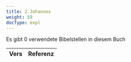 ```yaml
---
title: 2.Johannes
weight: 59
docType: expl
---
```


Es gibt 0 verwendete Bibelstellen in diesem Buch

| Vers | Referenz |
|-------|-----------|

